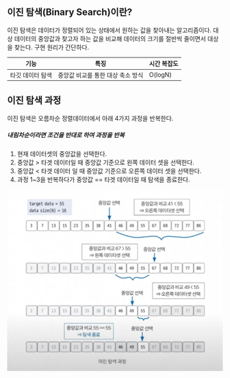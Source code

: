 ## 이진 탐색(Binary Search)이란?

이진 탐색은 데이터가 정렬되어 있는 상태에서 원하는 값을 찾아내는 알고리즘이다.
대상 데이터의 중앙값과 찾고자 하는 값을 비교해 데이터의 크기를 절반씩 줄이면서 대상을 찾는다.
구현 원리가 간단하다.

| 기능             | 특징                              | 시간 복잡도 |
| ---------------- | --------------------------------- | ----------- |
| 타깃 데이터 탐색 | 중앙값 비교를 통한 대상 축소 방식 | O(logN)     |

## 이진 탐색 과정

이진 탐색은 오름차순 정렬데이터에서 아래 4가지 과정을 반복한다.

##### 내림차순이라면 조건을 반대로 하여 과정을 반복

1. 현재 데이터셋의 중앙값을 선택한다.
2. 중앙값 > 타겟 데이터일 때 중앙값 기준으로 왼쪽 데이터 셋을 선택한다.
3. 중앙값 < 타겟 데이터 일 때 중앙값 기준으로 오른쪽 데이터 셋을 선택한다.
4. 과정 1~3을 반복하다가 중앙값 == 타겟 데이터일 때 탐색을 종료한다.

![binary-search](/cs/알고리즘/img/binary-search.png)
